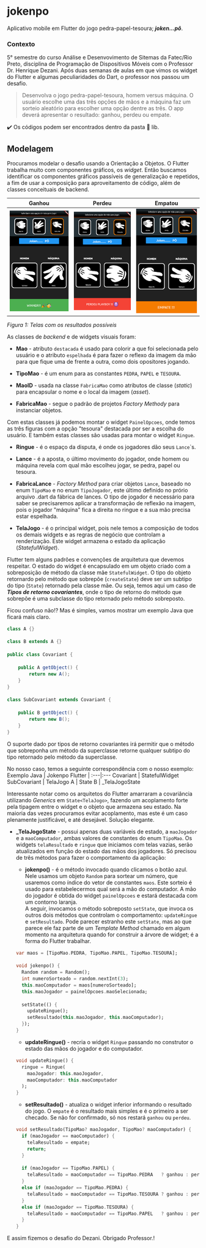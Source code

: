 # jokenpo

Aplicativo mobile em Flutter do jogo pedra-papel-tesoura; ***joken...pô***.

### Contexto

5° semestre do curso Análise e Desenvovimento de Sitemas da Fatec/Rio Preto, disciplina de Programação de Dispositivos Móveis com o Professor Dr. Henrique Dezani. Após duas semanas de aulas em que vimos os widget do Flutter e algumas peculiaridades do Dart, o professor nos passou um desafio. 

> Desenvolva o jogo pedra-papel-tesoura, homem versus máquina. O usuário escolhe uma das três opções de mãos e a máquina faz um sorteio aleatório para escolher uma opção dentre as três. O app deverá apresentar o resultado: ganhou, perdeu ou empate.

:heavy_check_mark: Os códigos podem ser encontrados dentro da pasta :file_folder: lib.

## Modelagem

 Procuramos modelar o desafio usando a Orientação a Objetos. O Flutter trabalha muito com componentes gráficos, os _widget_. Então buscamos identificar os componentes gráficos passíveis de generalização e repetidos, a fim de usar a composição para aproveitamento de código, além de classes conceituais de backend.

 Ganhou  |  Perdeu | Empatou
:----------:|:----------:|:----------:
![Ganhou](images/ganhou.png)  |  ![Pedeu](images/perdeu.png)|  ![Empatou](images/empate.png)

_Figura 1: Telas com os resultados possíveis_

 As classes de *backend* e de widgets visuais foram:

- **Mao** - atributo `destacada` é usado para colorir a que foi selecionada pelo usuário e o atributo `espelhada` é para fazer o reflexo da imagem da mão para que fique uma de frente a outra, como dois opositores jogando.

- **TipoMao** - é um enum para as constantes `PEDRA`, `PAPEL` e `TESOURA`.

- **MaoID** - usada na classe `FabricaMao` como atributos de classe (*static*) para encapsular o nome e o local da imagem (*asset*).

- **FabricaMao** - segue o padrão de projetos *Factory Methody* para instanciar objetos.

Com estas classes já podemos montar o widget `PainelOpcoes`, onde temos as três figuras com a opção "tesoura" destacada por ser a escolha do usuário. E também estas classes são usadas para montar o widget `Ringue`.

- **Ringue** - é o espaço da disputa, é onde os jogadores dão seus `Lance`\`s.

- **Lance** - é a aposta, o último movimento do jogador, onde homem ou máquina revela com qual mão escolheu jogar, se pedra, papel ou tesoura. 

- **FabricaLance** - *Factory Method* para criar objetos `Lance`, baseado no enum `TipoMao` e no enum `TipoJogador`, este último definido no prório arquivo .dart da fábrica de lances. O tipo de jogador é necessário para saber se precisaremos aplicar a transformação de reflexão na imagem, pois o jogador "máquina" fica a direita no ringue e a sua mão precisa estar espelhada.

- **TelaJogo** - é o principal widget, pois nele temos a composição de todos os demais widgets e as regras de negócio que controlam a renderização. Este widget armazena o estado da aplicação (*StatefulWidget*). 

Flutter tem alguns padrões e convenções de arquitetura que devemos respeitar. O estado do widget é encapsulado em um objeto criado com a sobreposição de método da classe mãe `StatefulWidget`. O tipo do objeto retornardo pelo método que sobrepôe (`createState`) deve ser um subtipo do tipo (`State`) retornado pela classe mãe. Ou seja, temos aqui um caso de ***Tipos de retorno covariantes***, onde o tipo de retorno do método que sobrepõe é uma subclasse do tipo retornado pelo método sobreposto.

Ficou confuso não!? Mas é simples, vamos mostrar um exemplo Java que ficará mais claro.

```java
class A {}

class B extends A {}

public class Covariant {
	
	public A getObject() {
		return new A();
	}
}

class SubCovariant extends Covariant {
	
	public B getObject() {
		return new B();
	}
}
```

O suporte dado por tipos de retorno covariantes irá permitir que o método que sobreponha um método da superclasse retorne qualquer subtipo  do tipo retornado pelo método da superclasse. 

No nosso caso, temos a seguinte correspondência com o nosso exemplo:
 Exemplo Java | Jokenpo Flutter |
:---|:---
Covariant  |  StatefulWidget 
SubCovariant  |  TelaJogo 
A  |  State
B  |  _TelaJogoState

Interessante notar como os arquitetos do Flutter amarraram a covariância utilizando *Generics* em `State<TelaJogo>`, fazendo um acoplamento forte pela tipagem entre o widget e o objeto que armazena seu estado. Na maioria das vezes procuramos evitar acoplamento, mas este é um caso plenamente justificável, e até desejável. Solução elegante.

- **_TelaJogoState** - possui apenas duas variáveis de estado, a `maoJogador` e a `maoComputador`, ambas valores de constantes do enum `TipoMao`. Os widgets `telaResultado` e `ringue` que iniciamos com telas vazias, serão atualizados em função do estado das mãos dos jogadores. Só precisou de três métodos para fazer o comportamento da aplicação:

  - **jokenpo()** - é o método invocado quando clicamos o botão azul. Nele usamos um objeto `Random` para sortear um número, que usaremos como índice do vetor de constantes `maos`. Este sorteio é usado para estabelecermos qual será a mão do computador. A mão do jogador é obtida do widget `painelOpcoes` e estará destacada com um contorno laranja.
  <br>A seguir, invocamos o método sobreposto `setState`, que invoca os outros dois métodos que controlam o comportamento: `updateRingue` e `setResultado`. Pode parecer estranho este `setState`, mas ao que parece ele faz parte de um *Template Method* chamado em algum momento na arquitetura quando for construir a árvore de widget; é a forma do Flutter trabalhar.

  ```dart
  var maos = [TipoMao.PEDRA, TipoMao.PAPEL, TipoMao.TESOURA];

  void jokenpo() {
    Random random = Random();
    int numeroSorteado = random.nextInt(3);
    this.maoComputador = maos[numeroSorteado];
    this.maoJogador = painelOpcoes.maoSelecionada;

    setState(() {
      updateRingue();
      setResultado(this.maoJogador, this.maoComputador);
    });
  }

  ```
  
  - **updateRingue()** - recria o widget `Ringue` passando no construtor o estado das mãos do jogador e do computador.
  
  ```dart
  void updateRingue() {
    ringue = Ringue(
      maoJogador: this.maoJogador, 
      maoComputador: this.maoComputador
    );  
  }

  ```
  - **setResultado()** - atualiza o widget inferior informando o resultado do jogo. O `empate` é o resultado mais simples e é o primeiro a ser checado. Se não for confirmado, só nos restará `ganhou` ou `perdeu`.

  ```dart
  void setResultado(TipoMao? maoJogador, TipoMao? maoComputador) {
    if (maoJogador == maoComputador) {
      telaResultado = empate; 
      return;
    }

    if (maoJogador == TipoMao.PAPEL) {
      telaResultado = maoComputador == TipoMao.PEDRA   ? ganhou : perdeu;       
    }
    else if (maoJogador == TipoMao.PEDRA) {
      telaResultado = maoComputador == TipoMao.TESOURA ? ganhou : perdeu;       
    }
    else if (maoJogador == TipoMao.TESOURA) {
      telaResultado = maoComputador == TipoMao.PAPEL   ? ganhou : perdeu;       
    }
  }  
  ```
E assim fizemos o desafio do Dezani. Obrigado Professor.!
